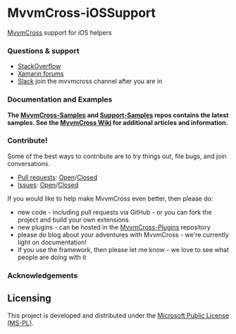 MvvmCross-iOSSupport
============
[MvvmCross](https://github.com/MvvmCross/MvvmCross) support for iOS helpers

### Questions & support

* [StackOverflow](http://stackoverflow.com/questions/tagged/mvvmcross)
* [Xamarin forums](http://forums.xamarin.com)
* [Slack](https://xamarinchat.herokuapp.com/) join the mvvmcross channel after you are in

### Documentation and Examples

**The [MvvmCross-Samples](https://github.com/MvvmCross/MvvmCross-Samples) and [Support-Samples](https://github.com/MvvmCross/MvvmCross-AndroidSupport/tree/master/Samples) repos contains the latest samples. See the [MvvmCross Wiki](https://github.com/MvvmCross/MvvmCross/wiki) for additional articles and information.**

### Contribute!

Some of the best ways to contribute are to try things out, file bugs, and join conversations.

* [Pull requests](https://github.com/MvvmCross/MvvmCross-AndroidSupport/pulls): [Open](https://github.com/MvvmCross/MvvmCross-AndroidSupport/pulls?q=is%3Aopen+is%3Apr)/[Closed](https://github.com/MvvmCross/MvvmCross-AndroidSupport/pulls?q=is%3Apr+is%3Aclosed)
* [Issues](https://github.com/MvvmCross/MvvmCross-AndroidSupport/issues): [Open](https://github.com/MvvmCross/MvvmCross-AndroidSupport/issues?q=is%3Aopen+is%3Aissue)/[Closed](https://github.com/MvvmCross/MvvmCross-AndroidSupport/issues?q=is%3Aissue+is%3Aclosed)

If you would like to help make MvvmCross even better, then please do:

* new code - including pull requests via GitHub - or you can fork the project and build your own extensions
* new plugins - can be hosted in the [MvvmCross-Plugins](https://github.com/MvvmCross/MvvmCross-Plugins) repository
* please do blog about your adventures with MvvmCross - we're currently light on documentation!
* if you use the framework, then please let me know - we love to see what people are doing with it

### Acknowledgements



Licensing
---------

This project is developed and distributed under the [Microsoft Public License (MS-PL)](http://opensource.org/licenses/ms-pl.html).
